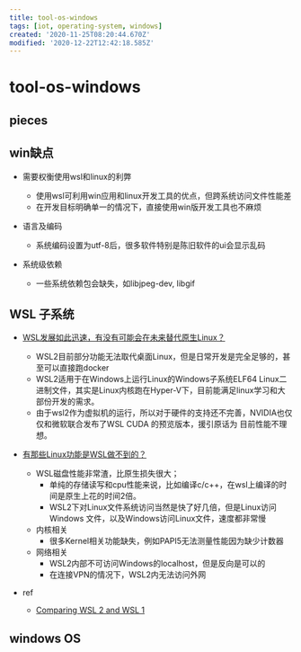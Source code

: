 ```yaml
---
title: tool-os-windows
tags: [iot, operating-system, windows]
created: '2020-11-25T08:20:44.670Z'
modified: '2020-12-22T12:42:18.585Z'
---
```


# tool-os-windows

## pieces

## win缺点

- 需要权衡使用wsl和linux的利弊
  - 使用wsl可利用win应用和linux开发工具的优点，但跨系统访问文件性能差
  - 在开发目标明确单一的情况下，直接使用win版开发工具也不麻烦

- 语言及编码
  - 系统编码设置为utf-8后，很多软件特别是陈旧软件的ui会显示乱码

- 系统级依赖
  - 一些系统依赖包会缺失，如libjpeg-dev, libgif

## WSL 子系统

- [WSL发展如此迅速，有没有可能会在未来替代原生Linux？](https://www.zhihu.com/question/396190471)
  - WSL2目前部分功能无法取代桌面Linux，但是日常开发是完全足够的，甚至可以直接跑docker
  - WSL2适用于在Windows上运行Linux的Windows子系统ELF64 Linux二进制文件，其实是Linux内核跑在Hyper-V下，目前能满足linux学习和大部份开发的需求。
  - 由于wsl2作为虚拟机的运行，所以对于硬件的支持还不完善，NVIDIA也仅仅和微软联合发布了WSL CUDA 的预览版本，援引原话为 目前性能不理想。

- [有那些Linux功能是WSL做不到的？](https://www.zhihu.com/question/273664796)
  - WSL磁盘性能非常渣，比原生损失很大；
    - 单纯的存储读写和cpu性能来说，比如编译c/c++，在wsl上编译的时间是原生上花的时间2倍。
    - WSL2下对Linux文件系统访问当然是快了好几倍，但是Linux访问Windows 文件，以及Windows访问Linux文件，速度都非常慢
  - 内核相关
    - 很多Kernel相关功能缺失，例如PAPI5无法测量性能因为缺少计数器
  - 网络相关
    - WSL2内部不可访问Windows的localhost，但是反向是可以的
    - 在连接VPN的情况下，WSL2内无法访问外网

- ref
  - [Comparing WSL 2 and WSL 1](https://docs.microsoft.com/en-us/windows/wsl/compare-versions)

## windows OS
